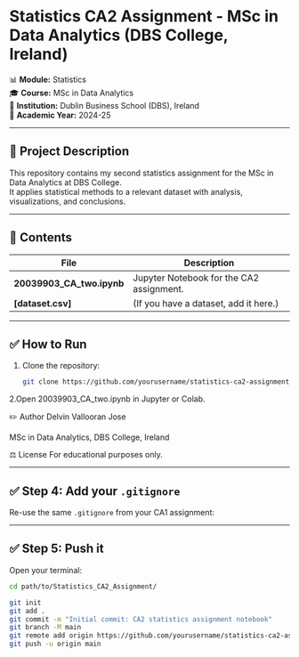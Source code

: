 # Statistics CA2 Assignment - MSc in Data Analytics (DBS College, Ireland)

📊 **Module:** Statistics  
🎓 **Course:** MSc in Data Analytics  
🏫 **Institution:** Dublin Business School (DBS), Ireland  
📅 **Academic Year:** 2024-25

---

## 📑 Project Description

This repository contains my second statistics assignment for the MSc in Data Analytics at DBS College.  
It applies statistical methods to a relevant dataset with analysis, visualizations, and conclusions.

---

## 📂 Contents

| File | Description |
|------|-------------|
| **20039903_CA_two.ipynb** | Jupyter Notebook for the CA2 assignment. |
| **[dataset.csv]** | (If you have a dataset, add it here.) |

---

## ✅ How to Run

1. Clone the repository:
   ```bash
   git clone https://github.com/yourusername/statistics-ca2-assignment-DBS.git

2.Open 20039903_CA_two.ipynb in Jupyter or Colab.

✏️ Author
Delvin Vallooran Jose

MSc in Data Analytics, DBS College, Ireland

⚖️ License
For educational purposes only.


---

## ✅ **Step 4: Add your `.gitignore`**
Re-use the same `.gitignore` from your CA1 assignment:


---

## ✅ **Step 5: Push it**
Open your terminal:
```bash
cd path/to/Statistics_CA2_Assignment/

git init
git add .
git commit -m "Initial commit: CA2 statistics assignment notebook"
git branch -M main
git remote add origin https://github.com/yourusername/statistics-ca2-assignment-DBS.git
git push -u origin main
